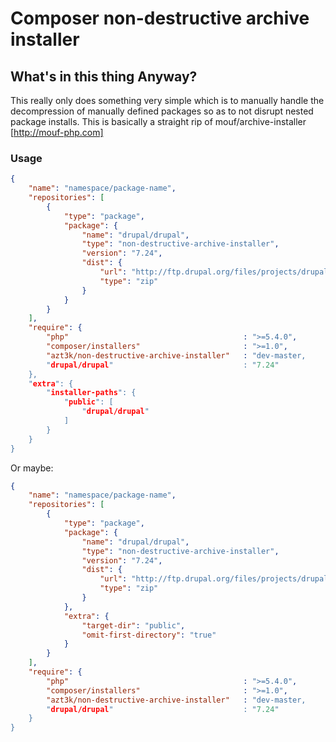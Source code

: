 Composer non-destructive archive installer
==========================================



What's in this thing Anyway?
----------------------------



This really only does something very simple which is to manually handle the decompression of manually defined packages so as to not disrupt nested package installs.  This is basically a straight rip of mouf/archive-installer [http://mouf-php.com]



### Usage


````json
{
    "name": "namespace/package-name", 
    "repositories": [
        {
            "type": "package",
            "package": {
                "name": "drupal/drupal",
                "type": "non-destructive-archive-installer",                   
                "version": "7.24",
                "dist": {
                    "url": "http://ftp.drupal.org/files/projects/drupal-7.24.zip",
                    "type": "zip"
                }
            }
        }
    ],
    "require": {
        "php"                                       : ">=5.4.0",
        "composer/installers"                       : ">=1.0",
        "azt3k/non-destructive-archive-installer"   : "dev-master,
        "drupal/drupal"                             : "7.24"
    },    
    "extra": {
        "installer-paths": {
            "public": [
                "drupal/drupal"
            ]          
        }
    }
}

````

Or maybe:

````json
{
    "name": "namespace/package-name", 
    "repositories": [
        {
            "type": "package",
            "package": {
                "name": "drupal/drupal",
                "type": "non-destructive-archive-installer",                   
                "version": "7.24",
                "dist": {
                    "url": "http://ftp.drupal.org/files/projects/drupal-7.24.zip",
                    "type": "zip"
                }
            },
            "extra": {
                "target-dir": "public",
                "omit-first-directory": "true"
            }            
        }
    ],
    "require": {
        "php"                                       : ">=5.4.0",
        "composer/installers"                       : ">=1.0",
        "azt3k/non-destructive-archive-installer"   : "dev-master,
        "drupal/drupal"                             : "7.24"
    }   
}

````